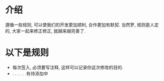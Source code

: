 # 介绍 #

遵循一些规则, 可以使我们的开发更加顺利, 合作更加有默契.
当然罗, 规则是人定的, 大家一起来修正修正, 就越来越完善了.


# 以下是规则 #

  * 每次签入, 必须要写注释, 这样可以记录你这次修改的目的.
  * . . . . . .有待添加中